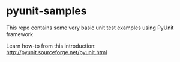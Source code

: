 # pyunit-samples

This repo contains some very basic unit test examples using PyUnit framework 

Learn how-to from this introduction: http://pyunit.sourceforge.net/pyunit.html
